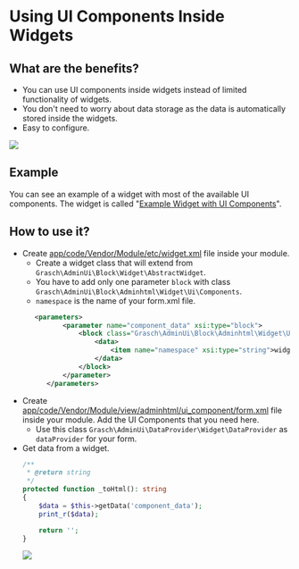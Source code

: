 <h1>Using UI Components Inside Widgets</h1>

## What are the benefits?
- You can use UI components inside widgets instead of limited functionality of widgets.
- You don't need to worry about data storage as the data is automatically stored inside the widgets.
- Easy to configure.

![](demo.gif)

## Example
You can see an example of a widget with most of the available UI components. The widget is called "[Example Widget with UI Components](../../../etc/widget.xml)". 

## How to use it?
- Create [app/code/Vendor/Module/etc/widget.xml](../../../etc/widget.xml) file inside your module.
    - Create a widget class that will extend from ```Grasch\AdminUi\Block\Widget\AbstractWidget```. 
    - You have to add only one parameter ```block``` with class ```Grasch\AdminUi\Block\Adminhtml\Widget\Ui\Components```.
    - ```namespace``` is the name of your form.xml file.
  ```xml
     <parameters>
            <parameter name="component_data" xsi:type="block">
                <block class="Grasch\AdminUi\Block\Adminhtml\Widget\Ui\Components">
                    <data>
                        <item name="namespace" xsi:type="string">widget_example_form</item>
                    </data>
                </block>
            </parameter>
        </parameters>
  ```
- Create [app/code/Vendor/Module/view/adminhtml/ui_component/form.xml](../../../view/adminhtml/ui_component/widget_example_form.xml) file inside your module. Add the UI Components that you need here.
    - Use this class ```Grasch\AdminUi\DataProvider\Widget\DataProvider``` as ```dataProvider``` for your form.
- Get data from a widget.
    ```php
  /**
     * @return string
     */
    protected function _toHtml(): string
    {
        $data = $this->getData('component_data');
        print_r($data);

        return '';
    }
  ```
  ![](result.png)
